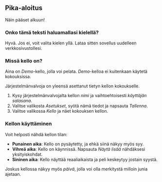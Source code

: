 ﻿## Pika-aloitus
Näin pääset alkuun!

### Onko tämä teksti haluamallasi kielellä?
Hyvä.
Jos ei, voit valita kielen yllä.
Lataa sitten sovellus uudelleen verkkosivustollesi.

### Missä kello on?
Aina on *Demo*-kello, jolla voi pelata.
*Demo*-kelloa ei kuitenkaan käytetä kokouksissa.

Järjestelmänvalvoja on yleensä asettanut tietyn kellon kokoukselle.
1. Kysy järjestelmänvalvojalta kellon *nimi* ja vaihtoehtoisesti *käyttäjän salasana*.
2. Valitse valikosta *Asetukset*, syötä nämä tiedot ja napsauta *Tallenna*.
3. Valitse valikossa *Kello* ja näet kokouksen kellon.

### Kellon käyttäminen
Voit helposti nähdä kellon tilan:
* **Punainen aika**: Kello on pysäytetty, ja ehkä siinä näkyy myös syy.
* **Vihreä aika**: Kello on käynnissä. Napsauta *Näytä lisää* nähdäksesi yksityiskohdat.
* **Sininen aika**: Kello näyttää reaaliaikaista ja peli keskeytyy jostain syystä.

Joskus kellossa näkyy myös *päivä*, jolla voi olla merkitystä milloin junia ajetaan.
